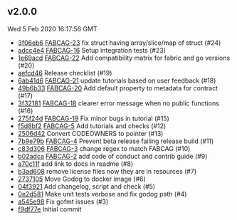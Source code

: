 ## v2.0.0
Wed  5 Feb 2020 16:17:56 GMT

* [3f06eb6](https://github.com/hyperledger/fabric-contract-api-go/commit/3f06eb6) [FABCAG-23](https://jira.hyperledger.org/browse/FABCAG-23) fix struct having array/slice/map of struct (#24)
* [adcc4e4](https://github.com/hyperledger/fabric-contract-api-go/commit/adcc4e4) [FABCAG-16](https://jira.hyperledger.org/browse/FABCAG-16) Setup integration tests (#23)
* [1e69acd](https://github.com/hyperledger/fabric-contract-api-go/commit/1e69acd) [FABCAG-22](https://jira.hyperledger.org/browse/FABCAG-22) Add compatibility matrix for fabric and go versions (#20)
* [aefcd46](https://github.com/hyperledger/fabric-contract-api-go/commit/aefcd46) Release checklist (#19)
* [6ab41d6](https://github.com/hyperledger/fabric-contract-api-go/commit/6ab41d6) [FABCAG-21](https://jira.hyperledger.org/browse/FABCAG-21) update tutorials based on user feedback (#18)
* [49b6b33](https://github.com/hyperledger/fabric-contract-api-go/commit/49b6b33) [FABCAG-20](https://jira.hyperledger.org/browse/FABCAG-20) Add default property to metadata for contract (#17)
* [3f32181](https://github.com/hyperledger/fabric-contract-api-go/commit/3f32181) [FABCAG-18](https://jira.hyperledger.org/browse/FABCAG-18) clearer error message when no public functions (#16)
* [275f24d](https://github.com/hyperledger/fabric-contract-api-go/commit/275f24d) [FABCAG-19](https://jira.hyperledger.org/browse/FABCAG-19) Fix minor bugs in tutorial (#15)
* [f5d8bf2](https://github.com/hyperledger/fabric-contract-api-go/commit/f5d8bf2) [FABCAG-5](https://jira.hyperledger.org/browse/FABCAG-5) Add tutorials and checks (#12)
* [2506d42](https://github.com/hyperledger/fabric-contract-api-go/commit/2506d42) Convert CODEOWNERS to pointer (#13)
* [7b9e79b](https://github.com/hyperledger/fabric-contract-api-go/commit/7b9e79b) [FABCAG-4](https://jira.hyperledger.org/browse/FABCAG-4) Prevent beta release failing release build (#11)
* [c83d306](https://github.com/hyperledger/fabric-contract-api-go/commit/c83d306) [FABCAG-3](https://jira.hyperledger.org/browse/FABCAG-3) change regex to match FABCAG (#10)
* [b02adca](https://github.com/hyperledger/fabric-contract-api-go/commit/b02adca) [FABCAG-2](https://jira.hyperledger.org/browse/FABCAG-2) add code of conduct and contrib guide (#9)
* [a70c11f](https://github.com/hyperledger/fabric-contract-api-go/commit/a70c11f) add link to docs in readme (#8)
* [b3ad608](https://github.com/hyperledger/fabric-contract-api-go/commit/b3ad608) remove license files now they are in resources (#7)
* [2737105](https://github.com/hyperledger/fabric-contract-api-go/commit/2737105) Move Godog to docker image (#6)
* [04f3921](https://github.com/hyperledger/fabric-contract-api-go/commit/04f3921) Add changelog, script and check (#5)
* [0e2d581](https://github.com/hyperledger/fabric-contract-api-go/commit/0e2d581) Make unit tests verbose and fix godog path (#4)
* [a545e98](https://github.com/hyperledger/fabric-contract-api-go/commit/a545e98) Fix gofmt issues (#3)
* [f9df77e](https://github.com/hyperledger/fabric-contract-api-go/commit/f9df77e) Initial commit